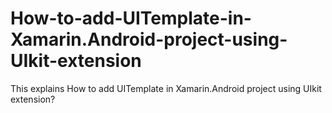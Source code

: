 # How-to-add-UITemplate-in-Xamarin.Android-project-using-UIkit-extension
This explains How to add UITemplate in Xamarin.Android project using UIkit extension?
